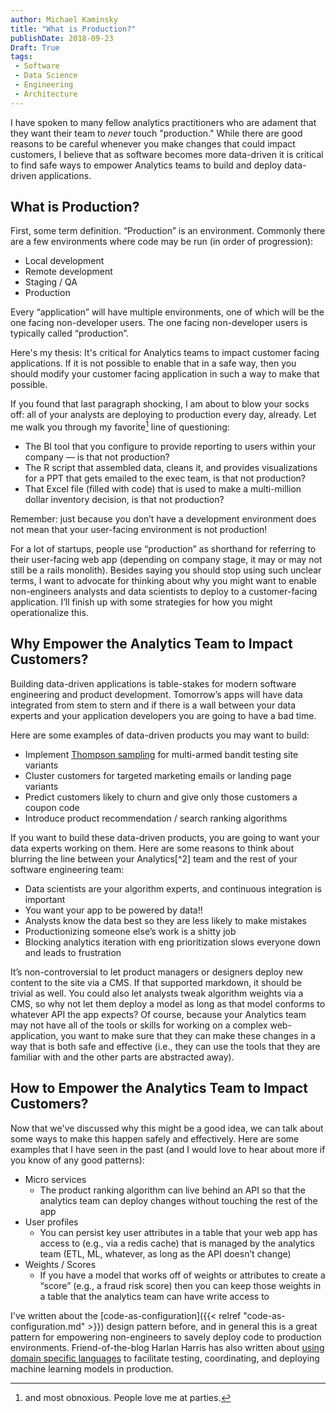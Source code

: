 ```yaml
---
author: Michael Kaminsky
title: "What is Production?"
publishDate: 2018-09-23
Draft: True
tags: 
 - Software
 - Data Science
 - Engineering
 - Architecture
---
```


I have spoken to many fellow analytics practitioners who are adament that they want their team to *never* touch "production." While there are good reasons to be careful whenever you make changes that could impact customers, I believe that as software becomes more data-driven it is critical to find safe ways to empower Analytics teams to build and deploy data-driven applications.

<!--more-->


## What is Production?

First, some term definition. “Production” is an environment. Commonly there are a few environments where code may be run (in order of progression):

* Local development
* Remote development
* Staging / QA
* Production

Every “application” will have multiple environments, one of which will be the one facing non-developer users. The one facing non-developer users is typically called “production”. 

Here's my thesis: It's critical for Analytics teams to impact customer facing applications. If it is not possible to enable that in a safe way, then you should modify your customer facing application in such a way to make that possible.

If you found that last paragraph shocking, I am about to blow your socks off: all of your analysts are deploying to production every day, already. Let me walk you through my favorite[^1] line of questioning:

* The BI tool that you configure to provide reporting to users within your company — is that not production?
* The R script that assembled data, cleans it, and provides visualizations for a PPT that gets emailed to the exec team, is that not production?
* That Excel file (filled with code) that is used to make a multi-million dollar inventory decision, is that not production?

Remember: just because you don’t have a development environment does not mean that your user-facing environment is not production!

For a lot of startups, people use “production” as shorthand for referring to their user-facing web app (depending on company stage, it may or may not still be a rails monolith). Besides saying you should stop using such unclear terms, I want to advocate for thinking about  why you might want to enable non-engineers analysts and data scientists to deploy to a customer-facing application. I’ll finish up with some strategies for how you might operationalize this. 

## Why Empower the Analytics Team to Impact Customers?

Building data-driven applications is table-stakes for modern software engineering and product development. Tomorrow’s apps will have data integrated from stem to stern and if there is a wall between your data experts and your application developers you are going to have a bad time. 

Here are some examples of data-driven products you may want to build:

* Implement [Thompson sampling](https://support.google.com/analytics/answer/2844870?hl=en&ref_topic=1745207) for multi-armed bandit testing site variants
* Cluster customers for targeted marketing emails or landing page variants
* Predict customers likely to churn and give only those customers a coupon code
* Introduce product recommendation / search ranking algorithms

If you want to build these data-driven products, you are going to want your data experts working on them. Here are some reasons to think about blurring the line between your Analytics[^2] team and the rest of your software engineering team:

* Data scientists are your algorithm experts, and continuous integration is important 
* You want your app to be powered by data!!
* Analysts know the data best so they are less likely to make mistakes
* Productionizing someone else’s work is a shitty job
* Blocking analytics iteration with eng prioritization slows everyone down and leads to frustration

It’s non-controversial to let product managers or designers deploy new content to the site via a CMS. If that supported markdown, it should be trivial as well. You could also let analysts tweak algorithm weights via a CMS, so why not let them deploy a model as long as that model conforms to whatever API the app expects? Of course, because your Analytics team may not have all of the tools or skills for working on a complex web-application, you want to make sure that they can make these changes in a way that is both safe and effective (i.e., they can use the tools that they are familiar with and the other parts are abstracted away).

## How to Empower the Analytics Team to Impact Customers?

Now that we've discussed why this might be a good idea, we can talk about some ways to make this happen safely and effectively. Here are some examples that I have seen in the past (and I would love to hear about more if you know of any good patterns):

* Micro services
  * The product ranking algorithm can live behind an API so that the analytics team can deploy changes without touching the rest of the app
* User profiles
  * You can persist key user attributes in a table that your web app has access to (e.g., via a redis cache) that is managed by the analytics team (ETL, ML, whatever, as long as the API doesn’t change)
* Weights / Scores
  * If you have a model that works off of weights or attributes to create a “score” (e.g., a fraud risk score) then you can keep those weights in a table that the analytics team can have write access to

I've written about the [code-as-configuration]({{< relref "code-as-configuration.md" >}}) design pattern before, and in general this is a great pattern for empowering non-engineers to savely deploy code to production environments. Friend-of-the-blog Harlan Harris has also written about [using domain specific languages](http://proceedings.mlr.press/v82/harris18a/harris18a.pdf) to facilitate testing, coordinating, and deploying machine learning models in production.

[^1]: and most obnoxious. People love me at parties.
[^1]: As usual, In this post I use the term "Analytics" and "analysts" in the most broad way possible including data scientists, data analysts and other data experts.
